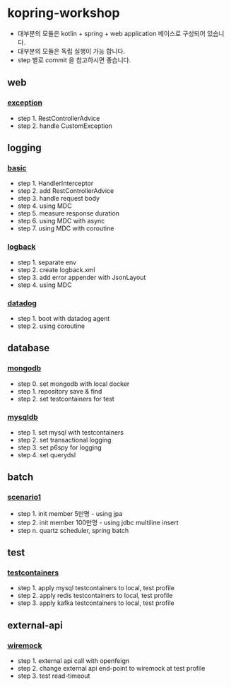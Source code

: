 # kopring-workshop

- 대부분의 모듈은 kotlin + spring + web application 베이스로 구성되어 있습니다.
- 대부분의 모듈은 독립 실행이 가능 합니다.
- step 별로 commit 을 참고하시면 좋습니다.

## web

### [exception](https://github.com/Hyune-s-lab/kopring-workshop/tree/main/web/exception)

- step 1. RestControllerAdvice
- step 2. handle CustomException

## logging

### [basic](https://github.com/Hyune-s-lab/kopring-workshop/tree/main/logging/basic)

- step 1. HandlerInterceptor
- step 2. add RestControllerAdvice
- step 3. handle request body
- step 4. using MDC
- step 5. measure response duration
- step 6. using MDC with async
- step 7. using MDC with coroutine

### [logback](https://github.com/Hyune-s-lab/kopring-workshop/tree/main/logging/logback)

- step 1. separate env
- step 2. create logback.xml
- step 3. add error appender with JsonLayout
- step 4. using MDC

### [datadog](https://github.com/Hyune-s-lab/kopring-workshop/tree/main/logging/datadog)

- step 1. boot with datadog agent
- step 2. using coroutine

## database

### [mongodb](https://github.com/Hyune-s-lab/kopring-workshop/tree/main/db/mongodb)

- step 0. set mongodb with local docker
- step 1. repository save & find
- step 2. set testcontainers for test

### [mysqldb](https://github.com/Hyune-s-lab/kopring-workshop/tree/main/db/mysqldb)

- step 1. set mysql with testcontainers
- step 2. set transactional logging
- step 3. set p6spy for logging
- step 4. set querydsl

## batch

### [scenario1](https://github.com/Hyune-s-lab/kopring-workshop/tree/main/batch/scenario1)

- step 1. init member 5만명 - using jpa
- step 2. init member 100만명 - using jdbc multiline insert
- step n. quartz scheduler, spring batch

## test

### [testcontainers](https://github.com/Hyune-s-lab/kopring-workshop/tree/main/test/testcontainers)

- step 1. apply mysql testcontainers to local, test profile
- step 2. apply redis testcontainers to local, test profile
- step 3. apply kafka testcontainers to local, test profile

## external-api

### [wiremock](https://github.com/Hyune-s-lab/kopring-workshop/tree/main/external-api/wiremock)

- step 1. external api call with openfeign
- step 2. change external api end-point to wiremock at test profile
- step 3. test read-timeout
